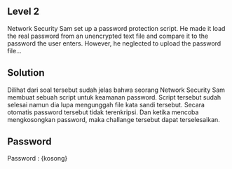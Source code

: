 ## Level 2

Network Security Sam set up a password protection script. He made it load the real password from an unencrypted text file and compare it to the password the user enters. However, he neglected to upload the password file...

## Solution
Dilihat dari soal tersebut sudah jelas bahwa seorang Network Security Sam membuat sebuah script untuk keamanan password. Script tersebut sudah selesai namun dia lupa mengunggah file kata sandi tersebut. Secara otomatis password tersebut tidak terenkripsi. Dan ketika mencoba mengkosongkan password, maka challange tersebut dapat terselesaikan.

## Password
Password : {kosong}
